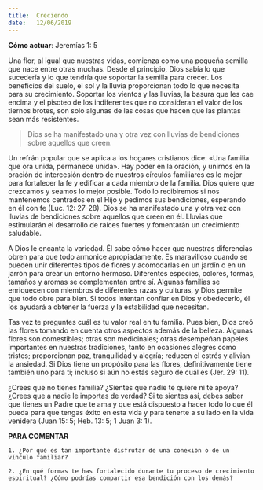 ```yaml
---
title:  Creciendo 
date:   12/06/2019
---
```


**Cómo actuar**: Jeremías 1: 5 

Una flor, al igual que nuestras vidas, comienza como una pequeña semilla que nace entre otras muchas. Desde el principio, Dios sabía lo que sucedería y lo que tendría que soportar la semilla para crecer. Los beneficios del suelo, el sol y la lluvia proporcionan todo lo que necesita para su crecimiento. Soportar los vientos y las lluvias, la basura que les cae encima y el pisoteo de los indiferentes que no consideran el valor de los tiernos brotes, son solo algunas de las cosas que hacen que las plantas sean más resistentes. 

> Dios se ha manifestado una y otra vez con lluvias de bendiciones sobre aquellos que creen. 

Un refrán popular que se aplica a los hogares cristianos dice: «Una familia que ora unida, permanece unida». Hay poder en la oración, y unirnos en la oración de intercesión dentro de nuestros círculos familiares es lo mejor para fortalecer la fe y edificar a cada miembro de la familia. Dios quiere que crezcamos y seamos lo mejor posible. Todo lo recibiremos si nos mantenemos centrados en el Hijo y pedimos sus bendiciones, esperando en él con fe (Luc. 12: 27-28). Dios se ha manifestado una y otra vez con lluvias de bendiciones sobre aquellos que creen en él. Lluvias que estimularán el desarrollo de raíces fuertes y fomentarán un crecimiento saludable. 

A Dios le encanta la variedad. Él sabe cómo hacer que nuestras diferencias obren para que todo armonice apropiadamente. Es maravilloso cuando se pueden unir diferentes tipos de flores y acomodarlas en un jardín o en un jarrón para crear un entorno hermoso. Diferentes especies, colores, formas, tamaños y aromas se complementan entre sí. Algunas familias se enriquecen con miembros de diferentes razas y culturas, y Dios permite que todo obre para bien. Si todos intentan confiar en Dios y obedecerlo, él los ayudará a obtener la fuerza y la estabilidad que necesitan. 

Tas vez te preguntes cuál es tu valor real en tu familia. Pues bien, Dios creó las flores tomando en cuenta otros aspectos además de la belleza. Algunas flores son comestibles; otras son medicinales; otras desempeñan papeles importantes en nuestras tradiciones, tanto en ocasiones alegres como tristes; proporcionan paz, tranquilidad y alegría; reducen el estrés y alivian la ansiedad. Si Dios tiene un propósito para las flores, definitivamente tiene también uno para ti; incluso si aún no estás seguro de cuál es (Jer. 29: 11). 

¿Crees que no tienes familia? ¿Sientes que nadie te quiere ni te apoya? ¿Crees que a nadie le importas de verdad? Si te sientes así, debes saber que tienes un Padre que te ama y que está dispuesto a hacer todo lo que él pueda para que tengas éxito en esta vida y para tenerte a su lado en la vida venidera (Juan 15: 5; Heb. 13: 5; 1 Juan 3: 1). 

**PARA COMENTAR** 

`1. ¿Por qué es tan importante disfrutar de una conexión o de un vínculo familiar?`

`2. ¿En qué formas te has fortalecido durante tu proceso de crecimiento espiritual? ¿Cómo podrías compartir esa bendición con los demás?`
